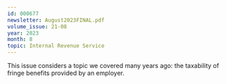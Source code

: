 ```yaml
---
id: 000677
newsletter: August2023FINAL.pdf
volume_issue: 21-08
year: 2023
month: 8
topic: Internal Revenue Service
---
```


This issue considers a topic we covered many years ago: the taxability of fringe benefits provided by an employer.